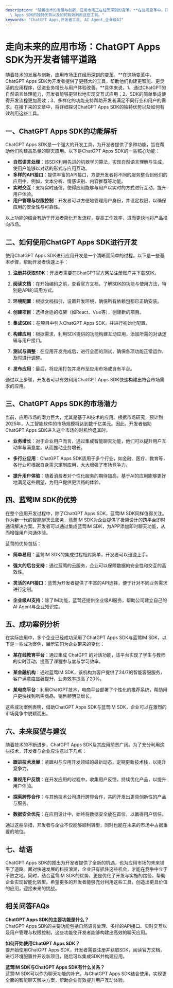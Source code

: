 ```yaml
---
description: "随着技术的发展与创新，应用市场正在经历深刻的变革。**在这场变革中，ChatGPT Apps SDK为开发者提供了更强大的工具，帮助他们构建更智能、更灵活的应用程序，促进业务增长与用户体验改善。**具体来说，1、通过ChatGPT的自然语言处理能力，开发者能够更轻松地实现交互式应用；2、SDK的简单集成使得开发流程更加高效；3、多样化的功能支持帮助开发者满足不同行业和用户的需求。在接下来的文章中，将详细探讨ChatGPT\
  \ Apps SDK的独特优势以及如何有效利用这些工具。"
keywords: "ChatGPT Apps,开发者工具, AI Agent,企业级AI"
---
```

# 走向未来的应用市场：ChatGPT Apps SDK为开发者铺平道路  

随着技术的发展与创新，应用市场正在经历深刻的变革。**在这场变革中，ChatGPT Apps SDK为开发者提供了更强大的工具，帮助他们构建更智能、更灵活的应用程序，促进业务增长与用户体验改善。**具体来说，1、通过ChatGPT的自然语言处理能力，开发者能够更轻松地实现交互式应用；2、SDK的简单集成使得开发流程更加高效；3、多样化的功能支持帮助开发者满足不同行业和用户的需求。在接下来的文章中，将详细探讨ChatGPT Apps SDK的独特优势以及如何有效利用这些工具。

## **一、ChatGPT Apps SDK的功能解析**

ChatGPT Apps SDK是一个强大的开发工具，为开发者提供了多种功能，旨在帮助他们构建高质量的聊天应用。以下是ChatGPT Apps SDK的一些核心功能：

- **自然语言处理**：该SDK利用先进的机器学习算法，实现自然语言理解与生成，使用户能够以对话的形式与应用互动。
- **多样的API接口**：提供丰富的API接口，方便开发者将不同的服务整合到他们的应用中。例如，文本分析、情感识别、内容推荐等功能。
- **实时交互**：支持实时通信，使得应用能够与用户以实时的方式进行互动，提升用户体验。
- **用户管理与权限控制**：开发者可以方便地管理用户身份，并设定权限，以确保应用的安全性与可靠性。

以上功能的结合有助于开发者简化开发流程，提高工作效率，进而更快地将产品推向市场。

## **二、如何使用ChatGPT Apps SDK进行开发**

使用ChatGPT Apps SDK进行应用开发是一个清晰而简单的过程。以下是一些基本步骤，帮助开发者快速上手：

1. **注册并获取SDK**：开发者需要在ChatGPT官方网站注册账户并下载SDK。
  
2. **阅读文档**：在开始编码之前，查看官方文档，了解SDK的功能与使用方法，特别是API的调用方式。

3. **环境配置**：根据文档指引，设置开发环境，确保所有依赖包都已正确安装。

4. **创建项目**：选择合适的框架（如React、Vue等），创建新的项目。

5. **集成SDK**：在项目中引入ChatGPT Apps SDK，并进行初始化配置。

6. **构建应用**：根据需求，利用SDK提供的功能构建互动应用，添加所需的对话逻辑与用户接口。

7. **测试与调整**：在应用开发完成后，进行全面的测试，确保各项功能正常运作，及时进行调整。

8. **发布应用**：最后，将应用打包并发布至应用市场或自有平台。

通过以上步骤，开发者可以有效利用ChatGPT Apps SDK快速构建出符合市场需求的应用。

## **三、ChatGPT Apps SDK的市场潜力**

当前，应用市场的潜力巨大，尤其是基于AI技术的应用。根据市场研究，预计到2025年，人工智能软件的市场规模将达到数千亿美元。因此，开发者借助ChatGPT Apps SDK进入这个市场的时机恰逢其时。

- **业务增长**：对于企业用户而言，通过集成智能聊天功能，他们可以提升用户互动率与满意度，从而推动业务增长。
  
- **多行业应用**：ChatGPT Apps SDK适用于多个行业，如金融、医疗、教育等，各行业可根据自身需求定制应用，大大增强了市场竞争力。

- **提升用户体验**：随着消费者对个性化服务的期待加高，基于AI的应用能够更好地满足这些期望，为用户提供更流畅的体验。

## **四、蓝莺IM SDK的优势**

在整个应用开发过程中，除了ChatGPT Apps SDK，蓝莺IM SDK同样值得关注。作为新一代的智能聊天云服务，蓝莺IM SDK为企业提供了极简设计的跨平台即时通讯解决方案。开发者可以通过集成蓝莺IM SDK，为APP添加即时聊天功能，从而增强用户沟通体验。

蓝莺的优势包括：

- **简单易用**：蓝莺IM SDK的集成过程相对简单，开发者可以迅速上手。

- **强大的后台支持**：通过蓝莺的云服务，企业可以保障数据的安全性和交互的高效性。

- **灵活的API接口**：蓝莺为开发者提供了丰富的API选择，便于针对不同业务需求进行定制。

- **企业级AI支持**：除了IM功能，蓝莺还提供企业级AI服务，帮助公司建立自己的AI Agent与企业知识库。

## **五、成功案例分析**

在实际应用中，多个企业已经成功采用了ChatGPT Apps SDK与蓝莺IM SDK，以下是一些成功案例，展示它们为企业带来的变化：

- **某在线教育平台**：通过集成 ChatGPT 的对话功能，该平台实现了学生与教师的实时互动，提高了课程参与度与学习效率。

- **某金融机构**：通过蓝莺IM SDK，该机构为客户提供了24/7的智能客服服务，客户满意度显著提升，业务效率提高了20%。

- **某电商平台**：利用ChatGPT技术，电商平台部署了个性化的推荐系统，帮助用户更快找到所需商品，销售额明显增长。

这些成功案例表明，借助ChatGPT Apps SDK与蓝莺IM SDK，企业可以在激烈的市场竞争中脱颖而出。

## **六、未来展望与建议**

随着技术的不断进步，ChatGPT Apps SDK及其应用前景广阔。为了充分利用这些技术，开发者与企业应注意以下几点：

- **跟进技术发展**：紧跟AI与应用开发领域的最新动态，定期更新技术栈，以提升竞争力。

- **重视用户反馈**：在开发应用的过程中，收集用户反馈，持续优化产品，以提升用户体验。

- **探索跨界合作**：与其他技术公司进行跨界合作，共同开发出更具创新性的产品与服务。

- **数据安全优先**：在应用设计中，始终将数据安全放在首位，以赢得用户信任。

通过这些举措，开发者与企业不仅能够顺利转型，同时也能在未来的市场中占据重要的地位。

## **七、结语**

ChatGPT Apps SDK的推出为开发者提供了全新的机遇，也为应用市场的未来铺平了道路。面对快速发展的科技浪潮，企业只有抓住这些机会，才能在竞争中立于不败之地。同时，结合蓝莺IM SDK的优势，更是优化了开发与实施的路径，帮助企业实现智能化转型。希望更多的开发者能够充分利用这些工具，创造出更具价值的应用，迎接未来的挑战。

## 相关问答FAQs

**ChatGPT Apps SDK的主要功能是什么？**  
ChatGPT Apps SDK的主要功能包括自然语言处理、多样的API接口、实时交互以及用户管理与权限控制，这些功能使开发者能够构建出高效的聊天应用。

**如何开始使用ChatGPT Apps SDK？**  
要开始使用ChatGPT Apps SDK，开发者需要注册并获取SDK，阅读官方文档，进行环境配置并开设新项目，随后可以集成SDK并构建应用。

**蓝莺IM SDK与ChatGPT Apps SDK有什么关系？**  
蓝莺IM SDK可以作为聊天功能的补充，与ChatGPT Apps SDK结合使用，实现更全面的智能聊天解决方案，帮助企业有效提升用户互动体验。
